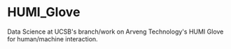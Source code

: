 # HUMI_Glove
Data Science at UCSB's branch/work on Arveng Technology's HUMI Glove for human/machine interaction. 
